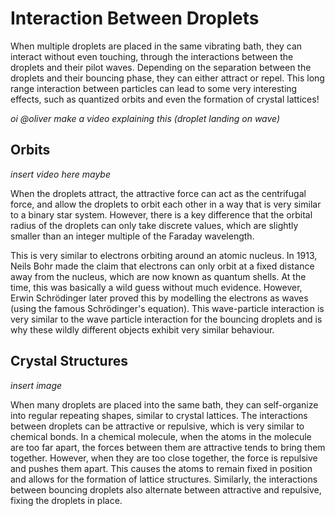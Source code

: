 # Interaction Between Droplets

When multiple droplets are placed in the same vibrating bath, they can interact without
even touching, through the interactions between the droplets and their pilot waves. 
Depending on the separation between the droplets and their bouncing phase, they can either
attract or repel. This long range interaction between particles can lead to some very 
interesting effects, such as quantized orbits and even the formation of crystal lattices!

*oi @oliver make a video explaining this (droplet landing on wave)*

## Orbits
*insert video here maybe*

When the droplets attract, the attractive force can act as the centrifugal force, and
allow the droplets to orbit each other in a way that is very similar to a binary star
system. However, there is a key difference that the orbital radius of the droplets can 
only take discrete values, which are slightly smaller than an integer multiple of the 
Faraday wavelength. 

This is very similar to electrons orbiting around an atomic nucleus. In 1913, Neils Bohr 
made the claim that electrons can only orbit at a fixed distance away from the nucleus, 
which are now known as quantum shells. At the time, this was basically a wild guess
without much evidence. However, Erwin Schrödinger later proved this by modelling the 
electrons as waves (using the famous Schrödinger's equation). This wave-particle 
interaction is very similar to the wave particle interaction for the bouncing droplets 
and is why these wildly different objects exhibit very similar behaviour.

## Crystal Structures

*insert image*

When many droplets are placed into the same bath, they can self-organize into regular 
repeating shapes, similar to crystal lattices. The interactions between droplets can be 
attractive or repulsive, which is very similar to chemical bonds. In a chemical molecule,
when the atoms in the molecule are too far apart, the forces between them are attractive 
tends to bring them together. However, when they are too close together, the force is 
repulsive and pushes them apart. This causes the atoms to remain fixed in position and
allows for the formation of lattice structures. Similarly, the interactions between 
bouncing droplets also alternate between attractive and repulsive, fixing the droplets
in place.